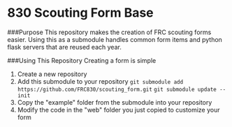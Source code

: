 830 Scouting Form Base
======================
###Purpose
This repository makes the creation of FRC scouting forms easier.
Using this as a submodule handles common form items and python flask servers that are reused each year.

###Using This Repository
Creating a form is simple
1. Create a new repository
2. Add this submodule to your repository
	`git submodule add https://github.com/FRC830/scouting_form.git`
	`git submodule update --init`
3. Copy the "example" folder from the submodule into your repository
4. Modify the code in the "web" folder you just copied to customize your form

